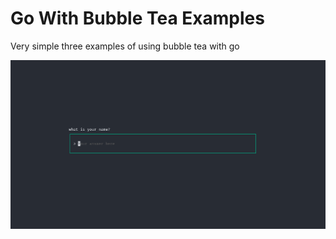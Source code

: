 # Go With Bubble Tea Examples

Very simple three examples of using bubble tea with go

![Wizard Image](/WizardImage.PNG)